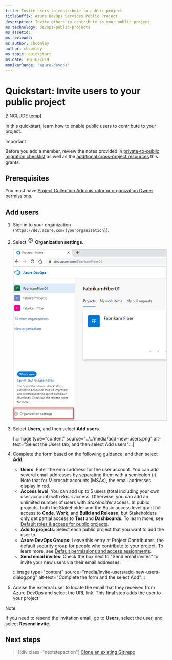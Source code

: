 ```yaml
---
title: Invite users to contribute to public project
titleSuffix: Azure DevOps Services Public Project  
description: Invite others to contribute to your public project  
ms.technology: devops-public-projects
ms.assetid: 
ms.reviewer:
ms.author: chcomley
author: chcomley
ms.topic: quickstart
ms.date: 10/16/2019
monikerRange: 'azure-devops'
---
```


<a id="invite-others" />

# Quickstart: Invite users to your public project

[!INCLUDE [temp](includes/version-public-projects.md)]  

In this quickstart, learn how to enable public users to contribute to your project.

> [!IMPORTANT]
> Before you add a member, review the notes provided in [private-to-public migration checklist](migration-checklist.md) as well as
> the [additional cross-project resources](../accounts/resources-granted-to-project-members.md) this grants.

## Prerequisites

You must have [Project Collection Administrator or organization Owner permissions](../../organizations/security/set-project-collection-level-permissions.md?toc=/azure/devops/organizations/accounts/toc.json&bc=/azure/devops/organizations/accounts/breadcrumb/toc.json).


## Add users

1. Sign in to your organization (```https://dev.azure.com/{yourorganization}```).

2. Select ![gear icon](../../media/icons/gear-icon.png) **Organization settings**.

   ![Open Organization settings](../../media/settings/open-admin-settings-vert.png)

3. Select **Users**, and then select **Add users**.

   [:::image type="content" source="../../media/add-new-users.png" alt-text="Select the Users tab, and then select Add users":::]

4. Complete the form based on the following guidance, and then select **Add**.

	- **Users**: Enter the email address for the user account. You can add several email addresses by separating them with a semicolon (;). Note that for Microsoft accounts (MSAs), the email addresses display in red.
	- **Access level**: You can add up to 5 users (total including your own user account) with *Basic* access. Otherwise, you can add an unlimited number of users with *Stakeholder* access. In public projects, both the Stakeholder and the Basic access level grant full access to **Code**, **Work**, and **Build and Release**, but Stakeholders only get partial access to **Test** and **Dashboards**.  To learn more, see [Default roles & access for public projects](default-roles-access-public.md).
	- **Add to projects**: Select each public project that you want to add the user to.  
	- **Azure DevOps Groups**: Leave this entry at Project Contributors, the default security group for people who contribute to your project. To learn more, see [Default permissions and access assignments](../security/permissions-access.md).
	- **Send email invites**: Check the box next to "Send email invites" to invite your new users via their email addresses.

    :::image type="content" source="media/invite-users/add-new-users-dialog.png" alt-text="Complete the form and the select Add":::

5. Advise the external user to locate the email that they received from Azure DevOps and select the URL link. This final step adds the user to your project.

>[!Note]
>If you need to resend the invitation email, go to **Users**, select the user, and select **Resend invite**.

<!---
## Add members to your public project from your project page 

 Are admins able to add new users from this page, or only users who have been previously added to the organization?  

1. Add members from your project page.   
	> [!div class="mx-imgBorder"]  
	> ![Add members](media/create-public-project/add-members.png)

1. Fill out the form. 
	> [!div class="mx-imgBorder"]  
	> ![Add members](media/create-public-project/add-member-form.png)
-->

## Next steps

> [!div class="nextstepaction"]
> [Clone an existing Git repo](clone-git-repo-public.md)

